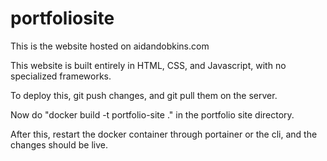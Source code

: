# portfoliosite

This is the website hosted on aidandobkins.com

This website is built entirely in HTML, CSS, and Javascript, with no specialized frameworks.

To deploy this, git push changes, and git pull them on the server.

Now do "docker build -t portfolio-site ." in the portfolio site directory.

After this, restart the docker container through portainer or the cli, and the changes should be live.
